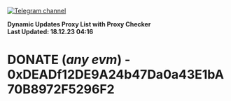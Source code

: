 [![Telegram channel](https://img.shields.io/endpoint?url=https://runkit.io/damiankrawczyk/telegram-badge/branches/master?url=https://t.me/n4z4v0d)](https://t.me/n4z4v0d) 

**Dynamic Updates Proxy List with Proxy Checker**  
**Last Updated: 18.12.23 04:16**

# DONATE (_any evm_) - 0xDEADf12DE9A24b47Da0a43E1bA70B8972F5296F2
